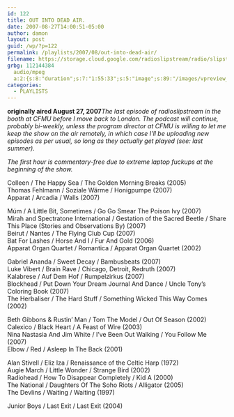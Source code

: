```yaml
---
id: 122
title: OUT INTO DEAD AIR.
date: 2007-08-27T14:00:51-05:00
author: damon
layout: post
guid: /wp/?p=122
permalink: /playlists/2007/08/out-into-dead-air/
filename: https://storage.cloud.google.com/radioslipstream/radio/slipstream-s4e14.mp3
grbg: 112144384
  audio/mpeg
  a:2:{s:8:"duration";s:7:"1:55:33";s:5:"image";s:89:"/images/vpreview_center.png";}
categories:
  - PLAYLISTS
---
```


**originally aired August 27, 2007**_The last episode of radioslipstream in the booth at CFMU before I move back to London. The podcast will continue, probably bi-weekly, unless the program director at CFMU is willing to let me keep the show on the air remotely, in which case I’ll be uploading new episodes as per usual, so long as they actually get played (see: last summer)._

_The first hour is commentary-free due to extreme laptop fuckups at the beginning of the show._

Colleen / The Happy Sea / The Golden Morning Breaks (2005)  
Thomas Fehlmann / Soziale Wärme / Honigpumpe (2007)  
Apparat / Arcadia / Walls (2007)

Múm / A Little Bit, Sometimes / Go Go Smear The Poison Ivy (2007)  
Mirah and Spectratone International / Gestation of the Sacred Beetle / Share This Place (Stories and Observations By) (2007)  
Beirut / Nantes / The Flying Club Cup (2007)  
Bat For Lashes / Horse And I / Fur And Gold (2006)  
Apparat Organ Quartet / Romantica / Apparat Organ Quartet (2002)

Gabriel Ananda / Sweet Decay / Bambusbeats (2007)  
Luke Vibert / Brain Rave / Chicago, Detroit, Redruth (2007)  
Kalabrese / Auf Dem Hof / Rumpelzirkus (2007)  
Blockhead / Put Down Your Dream Journal And Dance / Uncle Tony’s Coloring Book (2007)  
The Herbaliser / The Hard Stuff / Something Wicked This Way Comes (2002)

Beth Gibbons & Rustin’ Man / Tom The Model / Out Of Season (2002)  
Calexico / Black Heart / A Feast of Wire (2003)  
Nina Nastasia And Jim White / I’ve Been Out Walking / You Follow Me (2007)  
Elbow / Red / Asleep In The Back (2001)

Alan Stivell / Eliz Iza / Renaissance of the Celtic Harp (1972)  
Augie March / Little Wonder / Strange Bird (2002)  
Radiohead / How To Disappear Completely / Kid A (2000)  
The National / Daughters Of The Soho Riots / Alligator (2005)  
The Devlins / Waiting / Waiting (1997)

Junior Boys / Last Exit / Last Exit (2004)
